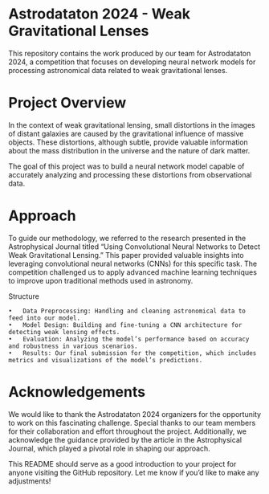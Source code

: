 # Astrodataton 2024 - Weak Gravitational Lenses

This repository contains the work produced by our team for Astrodataton 2024, a competition that focuses on developing neural network models for processing astronomical data related to weak gravitational lenses.

# Project Overview

In the context of weak gravitational lensing, small distortions in the images of distant galaxies are caused by the gravitational influence of massive objects. These distortions, although subtle, provide valuable information about the mass distribution in the universe and the nature of dark matter.

The goal of this project was to build a neural network model capable of accurately analyzing and processing these distortions from observational data.

# Approach

To guide our methodology, we referred to the research presented in the Astrophysical Journal titled “Using Convolutional Neural Networks to Detect Weak Gravitational Lensing.” This paper provided valuable insights into leveraging convolutional neural networks (CNNs) for this specific task. The competition challenged us to apply advanced machine learning techniques to improve upon traditional methods used in astronomy.

Structure

	•	Data Preprocessing: Handling and cleaning astronomical data to feed into our model.
	•	Model Design: Building and fine-tuning a CNN architecture for detecting weak lensing effects.
	•	Evaluation: Analyzing the model’s performance based on accuracy and robustness in various scenarios.
	•	Results: Our final submission for the competition, which includes metrics and visualizations of the model’s predictions.

# Acknowledgements

We would like to thank the Astrodataton 2024 organizers for the opportunity to work on this fascinating challenge. Special thanks to our team members for their collaboration and effort throughout the project. Additionally, we acknowledge the guidance provided by the article in the Astrophysical Journal, which played a pivotal role in shaping our approach.

This README should serve as a good introduction to your project for anyone visiting the GitHub repository. Let me know if you’d like to make any adjustments!
